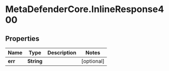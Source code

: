# MetaDefenderCore.InlineResponse400

## Properties

Name | Type | Description | Notes
------------ | ------------- | ------------- | -------------
**err** | **String** |  | [optional] 


